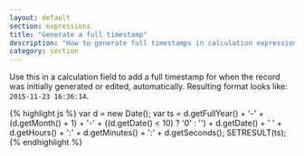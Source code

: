 ```yaml
---
layout: default
section: expressions
title: "Generate a full timestamp"
description: "How to generate full timestamps in calculation expressions."
category: section
---
```


Use this in a calculation field to add a full timestamp for when the record was initially generated or edited, automatically. Resulting format looks like: `2015-11-23 16:36:14`.

{% highlight  js %}
var d = new Date();
var ts = d.getFullYear() + '-' + (d.getMonth() + 1) + '-' + ((d.getDate() < 10) ? '0' : '') + d.getDate() + ' ' + d.getHours() + ':' + d.getMinutes() + ':' + d.getSeconds();
SETRESULT(ts);
{% endhighlight %}
